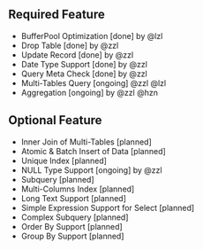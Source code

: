 ## Required Feature
* BufferPool Optimization [done] by @lzl
* Drop Table [done] by @zzl
* Update Record [done] by @zzl
* Date Type Support [done] by @zzl
* Query Meta Check [done] by @zzl
* Multi-Tables Query [ongoing] @zzl @lzl
* Aggregation [ongoing] by @zzl @hzn

## Optional Feature
* Inner Join of Multi-Tables [planned]
* Atomic & Batch Insert of Data [planned]
* Unique Index [planned]
* NULL Type Support [ongoing] by @zzl
* Subquery [planned]
* Multi-Columns Index [planned]
* Long Text Support [planned]
* Simple Expression Support for Select [planned]
* Complex Subquery [planned]
* Order By Support [planned]
* Group By Support [planned]
